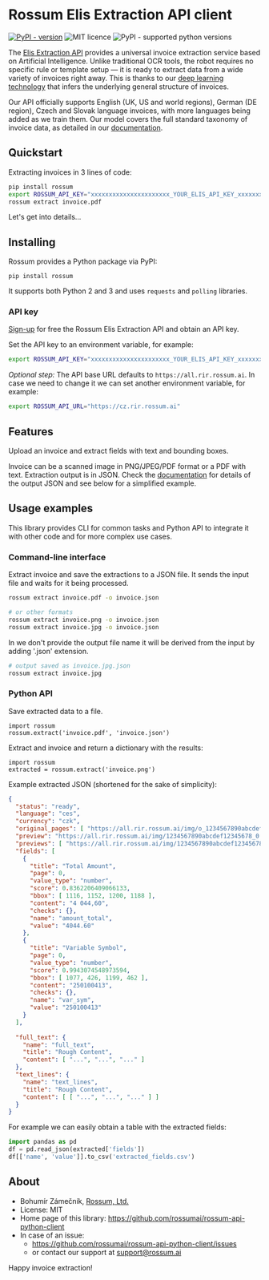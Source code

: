 # Rossum Elis Extraction API client

[![PyPI - version](https://img.shields.io/pypi/v/rossum.svg)](https://pypi.python.org/pypi/rossum)
![MIT licence](https://img.shields.io/pypi/l/rossum.svg)
![PyPI - supported python versions](https://img.shields.io/pypi/pyversions/rossum.svg)

The [Elis Extraction API](https://rossum.ai/developers) provides a universal
invoice extraction service based on Artificial Intelligence. Unlike traditional
OCR tools, the robot requires no specific rule or template setup — it is ready
to extract data from a wide variety of invoices right away. This is thanks to
our [deep learning technology](https://rossum.ai/about) that infers the
underlying general structure of invoices.

Our API officially supports English (UK, US and world regions), German (DE
region), Czech and Slovak language invoices, with more languages being added
as we train them. Our model covers the full standard taxonomy of invoice data,
as detailed in our [documentation](https://rossum.ai/developers/api).

## Quickstart

Extracting invoices in 3 lines of code:

```bash
pip install rossum
export ROSSUM_API_KEY="xxxxxxxxxxxxxxxxxxxxxx_YOUR_ELIS_API_KEY_xxxxxxxxxxxxxxxxxxxxxxx"
rossum extract invoice.pdf
```

Let's get into details...

## Installing

Rossum provides a Python package via PyPI:

```
pip install rossum
```

It supports both Python 2 and 3 and uses `requests` and `polling` libraries.

### API key

[Sign-up](https://rossum.ai/developers/) for free the Rossum Elis Extraction API
and obtain an API key.

Set the API key to an environment variable, for example:

```bash
export ROSSUM_API_KEY="xxxxxxxxxxxxxxxxxxxxxx_YOUR_ELIS_API_KEY_xxxxxxxxxxxxxxxxxxxxxxx"
```

*Optional step:* The API base URL defaults to `https://all.rir.rossum.ai`. In case we need to
change it we can set another environment variable, for example:

```bash
export ROSSUM_API_URL="https://cz.rir.rossum.ai"
```

## Features

Upload an invoice and extract fields with text and bounding boxes.

Invoice can be a scanned image in PNG/JPEG/PDF format or a PDF with text.
Extraction output is in JSON. 
Check the [documentation](https://rossum.ai/developers/api/) for details of the
output JSON and see below for a simplified example.

## Usage examples

This library provides CLI for common tasks and Python API to integrate it with
other code and for more complex use cases.

### Command-line interface

Extract invoice and save the extractions to a JSON file. It sends the input
file and waits for it being processed.

```bash
rossum extract invoice.pdf -o invoice.json

# or other formats 
rossum extract invoice.png -o invoice.json
rossum extract invoice.jpg -o invoice.json
```

In we don't provide the output file name it will be derived from the input by
adding '.json' extension.

```bash
# output saved as invoice.jpg.json
rossum extract invoice.jpg
```

### Python API

Save extracted data to a file.

```
import rossum
rossum.extract('invoice.pdf', 'invoice.json')
```

Extract and invoice and return a dictionary with the results:

```
import rossum
extracted = rossum.extract('invoice.png')
```

Example extracted JSON (shortened for the sake of simplicity):

```json
{
  "status": "ready",
  "language": "ces",
  "currency": "czk",
  "original_pages": [ "https://all.rir.rossum.ai/img/o_1234567890abcdef12345678_0.png" ],
  "preview": "https://all.rir.rossum.ai/img/1234567890abcdef12345678_0.png",
  "previews": [ "https://all.rir.rossum.ai/img/1234567890abcdef12345678_0.png" ],
  "fields": [
    {
      "title": "Total Amount",
      "page": 0,
      "value_type": "number",
      "score": 0.8362206409066133,
      "bbox": [ 1116, 1152, 1200, 1188 ],
      "content": "4 044,60",
      "checks": {},
      "name": "amount_total",
      "value": "4044.60"
    },
    {
      "title": "Variable Symbol",
      "page": 0,
      "value_type": "number",
      "score": 0.9943074548973594,
      "bbox": [ 1077, 426, 1199, 462 ],
      "content": "250100413",
      "checks": {},
      "name": "var_sym",
      "value": "250100413"
    }
  ],
  
  "full_text": {
    "name": "full_text",
    "title": "Rough Content",
    "content": [ "...", "...", "..." ]
  },
  "text_lines": {
    "name": "text_lines",
    "title": "Rough Content",
    "content": [ [ "...", "...", "..." ] ]
  }
}
```

For example we can easily obtain a table with the extracted fields:

```python
import pandas as pd
df = pd.read_json(extracted['fields'])
df[['name', 'value']].to_csv('extracted_fields.csv')
```

## About

- Bohumír Zámečník, [Rossum, Ltd.](https://rossum.ai/)
- License: MIT
- Home page of this library: https://github.com/rossumai/rossum-api-python-client
- In case of an issue:
  - https://github.com/rossumai/rossum-api-python-client/issues
  - or contact our support at [support@rossum.ai](mailto:support@rossum.ai) 

Happy invoice extraction!
